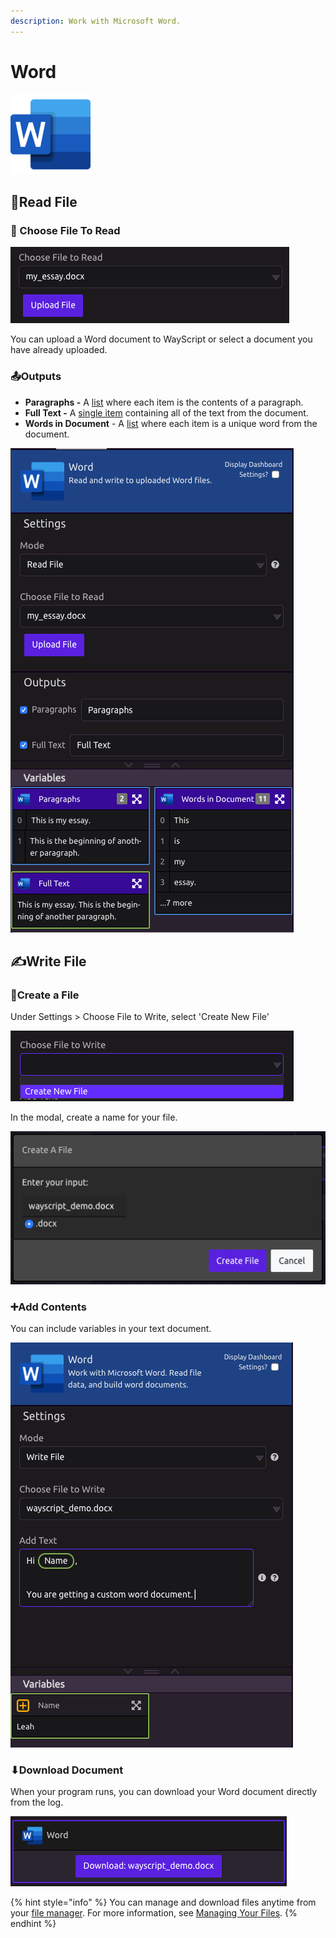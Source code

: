 ```yaml
---
description: Work with Microsoft Word.
---
```


# Word

![Read file data, and build word documents.](../../.gitbook/assets/word_128x128.png)

## 📖Read File

### 📂 Choose File To Read

![Select a Word Document](../../.gitbook/assets/screenshot-2019-07-16-17.04.18.png)

You can upload a Word document to WayScript or select a document you have already uploaded. 

### 📤Outputs

* **Paragraphs -** A [list](../../getting_started/variables.md#lists) where each item is the contents of a paragraph. 
* **Full Text -** A [single item](../../getting_started/variables.md#single-item) containing all of the text from the document. 
* **Words in Document** - A [list](../../getting_started/variables.md#lists) where each item is a unique word from the document. 

![Read File](../../.gitbook/assets/screenshot-2019-07-16-17.08.30.png)

## ✍Write File

### 🌟Create a File

Under Settings &gt; Choose File to Write, select 'Create New File'

![Create New File](../../.gitbook/assets/screenshot-2019-07-16-17.13.06.png)

In the modal, create a name for your file. 

![](../../.gitbook/assets/screenshot-2019-07-16-17.14.38.png)

### ➕Add Contents

You can include variables in your text document.

![](../../.gitbook/assets/screenshot-2019-07-16-17.16.32.png)

### ⬇Download Document

When your program runs, you can download your Word document directly from the log. 

![Download Button in Log](../../.gitbook/assets/screenshot-2019-07-16-17.17.41.png)

{% hint style="info" %}
You can manage and download files anytime from your [file manager](https://wayscript.com/file_manager). For more information, see [Managing Your Files](../../account-management/managing-your-files.md).
{% endhint %}


